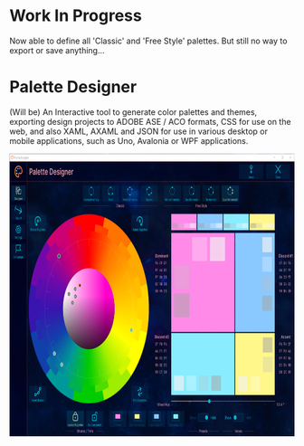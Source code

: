 # Work In Progress

Now able to define all 'Classic' and 'Free Style' palettes.
But still no way to export or save anything...

# Palette Designer

(Will be) An Interactive tool to generate color palettes and themes, exporting design projects to 
ADOBE ASE / ACO formats, CSS for use on the web, 
and also XAML, AXAML and JSON for use in various desktop or mobile applications, such as Uno, Avalonia or WPF applications.

<p align="left"><img src="Screenshots/Screenshot 2025-07-27 173147.png" height="500"/>